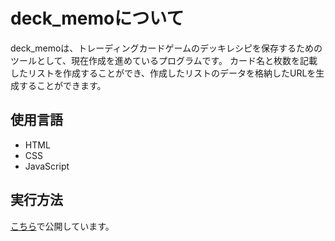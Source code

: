 
# deck_memoについて
deck_memoは、トレーディングカードゲームのデッキレシピを保存するためのツールとして、現在作成を進めているプログラムです。
カード名と枚数を記載したリストを作成することができ、作成したリストのデータを格納したURLを生成することができます。

## 使用言語
- HTML
- CSS
- JavaScript


## 実行方法
[こちら]( https://hand1614.github.io/deck_memo/ )で公開しています。
